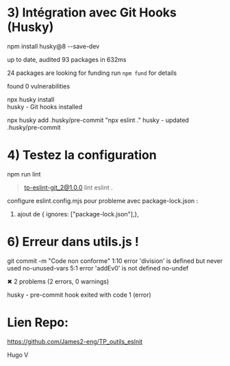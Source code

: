 # 3) Intégration avec Git Hooks (Husky)
npm install husky@8 --save-dev

up to date, audited 93 packages in 632ms

24 packages are looking for funding
  run `npm fund` for details

found 0 vulnerabilities

npx husky install                 
husky - Git hooks installed

npx husky add .husky/pre-commit "npx eslint ."
husky - updated .husky/pre-commit


# 4) Testez la configuration 
npm run lint

> tp-eslint-git_2@1.0.0 lint
> eslint .


configure eslint.config.mjs pour probleme avec package-lock.json :
1. ajout de { ignores: ["package-lock.json"],},


# 6) Erreur dans utils.js !
git commit -m "Code non conforme"
  1:10  error  'division' is defined but never used  no-unused-vars
  5:1   error  'addEv0' is not defined               no-undef

✖ 2 problems (2 errors, 0 warnings)

husky - pre-commit hook exited with code 1 (error)

# Lien Repo:
https://github.com/James2-eng/TP_outils_eslnit

Hugo V
